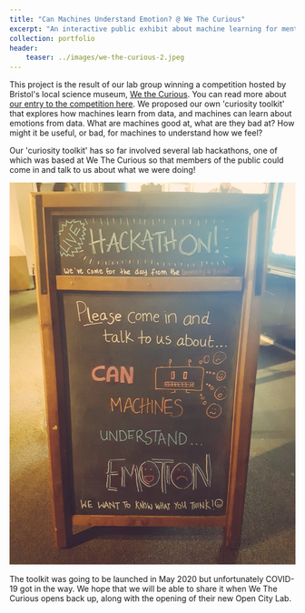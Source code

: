 ```yaml
---
title: "Can Machines Understand Emotion? @ We The Curious"
excerpt: "An interactive public exhibit about machine learning for mental health"
collection: portfolio
header:
    teaser: ../images/we-the-curious-2.jpeg
---
```


This project is the result of our lab group winning a competition hosted by Bristol's local science museum, [We the Curious](). You can read more about [our entry to the competition here](https://jeangoldinginstitute.blogs.bristol.ac.uk/2019/07/23/can-machines-understand-emotion-curiosity-challenge-winners-announced/). We proposed our own 'curiosity toolkit' that explores how machines learn from data, and machines can learn about emotions from data. What are machines good at, what are they bad at? How might it be useful, or bad, for machines to understand how we feel?

Our 'curiosity toolkit' has so far involved several lab hackathons, one of which was based at We The Curious so that members of the public could come in and talk to us about what we were doing! 

![Hackathon sign](../images/we-the-curious.jpeg)

The toolkit was going to be launched in May 2020 but unfortunately COVID-19 got in the way. We hope that we will be able to share it when We The Curious opens back up, along with the opening of their new Open City Lab. 
